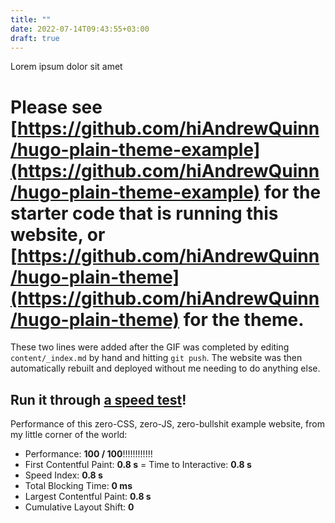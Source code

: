 ```yaml
---
title: ""
date: 2022-07-14T09:43:55+03:00
draft: true
---
```


Lorem ipsum dolor sit amet

# Please see [https://github.com/hiAndrewQuinn/hugo-plain-theme-example](https://github.com/hiAndrewQuinn/hugo-plain-theme-example) for the starter code that is running this website, or [https://github.com/hiAndrewQuinn/hugo-plain-theme](https://github.com/hiAndrewQuinn/hugo-plain-theme) for the theme.

These two lines were added after the GIF was completed by editing `content/_index.md` by hand and hitting `git push`. The website was then automatically rebuilt and deployed without me needing to do anything else.

## Run it through [a speed test](https://pagespeed.web.dev/report?url=https%3A%2F%2Fextraordinary-haupia-3d5735.netlify.app%2F)!

Performance of this zero-CSS, zero-JS, zero-bullshit example website, from my little corner of the world:

- Performance: **100 / 100**!!!!!!!!!!!!
- First Contentful Paint: **0.8 s**
= Time to Interactive: **0.8 s**
- Speed Index: **0.8 s**
- Total Blocking Time: **0 ms**
- Largest Contentful Paint: **0.8 s**
- Cumulative Layout Shift: **0**
